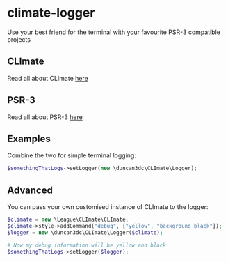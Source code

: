 # climate-logger
Use your best friend for the terminal with your favourite PSR-3 compatible projects

## CLImate
Read all about CLImate [here](http://climate.thephpleague.com/)

## PSR-3
Read all about PSR-3 [here](http://www.php-fig.org/psr/psr-3/)

## Examples
Combine the two for simple terminal logging:

```php
$somethingThatLogs->setLogger(new \duncan3dc\CLImate\Logger);
```

## Advanced
You can pass your own customised instance of CLImate to the logger:

```php
$climate = new \League\CLImate\CLImate;
$climate->style->addCommand("debug", ["yellow", "background_black"]);
$logger = new \duncan3dc\CLImate\Logger($climate);

# Now my debug information will be yellow and black
$somethingThatLogs->setLogger($logger);
```
